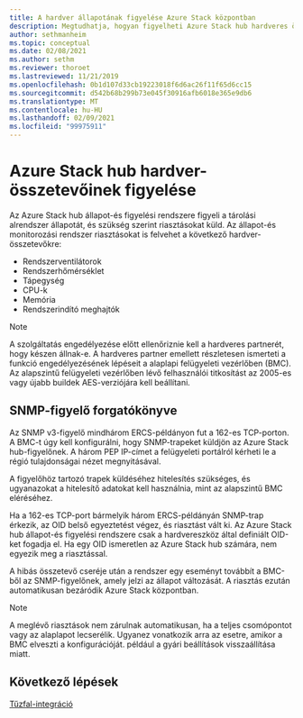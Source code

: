 ```yaml
---
title: A hardver állapotának figyelése Azure Stack központban
description: Megtudhatja, hogyan figyelheti Azure Stack hub hardveres összetevőinek állapotát.
author: sethmanheim
ms.topic: conceptual
ms.date: 02/08/2021
ms.author: sethm
ms.reviewer: thoroet
ms.lastreviewed: 11/21/2019
ms.openlocfilehash: 0b1d107d33cb19223018f6d6ac26f11f65d6cc15
ms.sourcegitcommit: d542b68b299b73e045f30916afb6018e365e9db6
ms.translationtype: MT
ms.contentlocale: hu-HU
ms.lasthandoff: 02/09/2021
ms.locfileid: "99975911"
---
```

# <a name="monitor-azure-stack-hub-hardware-components"></a>Azure Stack hub hardver-összetevőinek figyelése

Az Azure Stack hub állapot-és figyelési rendszere figyeli a tárolási alrendszer állapotát, és szükség szerint riasztásokat küld. Az állapot-és monitorozási rendszer riasztásokat is felvehet a következő hardver-összetevőkre:

- Rendszerventilátorok
- Rendszerhőmérséklet
- Tápegység
- CPU-k
- Memória
- Rendszerindító meghajtók

> [!NOTE]
> A szolgáltatás engedélyezése előtt ellenőriznie kell a hardveres partnerét, hogy készen állnak-e. A hardveres partner emellett részletesen ismerteti a funkció engedélyezésének lépéseit a alaplapi felügyeleti vezérlőben (BMC). Az alapszintű felügyeleti vezérlőben lévő felhasználói titkosítást az 2005-es vagy újabb buildek AES-verziójára kell beállítani.

## <a name="snmp-listener-scenario"></a>SNMP-figyelő forgatókönyve

Az SNMP v3-figyelő mindhárom ERCS-példányon fut a 162-es TCP-porton. A BMC-t úgy kell konfigurálni, hogy SNMP-trapeket küldjön az Azure Stack hub-figyelőnek. A három PEP IP-címet a felügyeleti portálról kérheti le a régió tulajdonságai nézet megnyitásával.

A figyelőhöz tartozó trapek küldéséhez hitelesítés szükséges, és ugyanazokat a hitelesítő adatokat kell használnia, mint az alapszintű BMC eléréséhez.

Ha a 162-es TCP-port bármelyik három ERCS-példányán SNMP-trap érkezik, az OID belső egyeztetést végez, és riasztást vált ki. Az Azure Stack hub állapot-és figyelési rendszere csak a hardvereszköz által definiált OID-ket fogadja el. Ha egy OID ismeretlen az Azure Stack hub számára, nem egyezik meg a riasztással.

A hibás összetevő cseréje után a rendszer egy eseményt továbbít a BMC-ből az SNMP-figyelőnek, amely jelzi az állapot változását. A riasztás ezután automatikusan bezáródik Azure Stack központban.

> [!NOTE]
> A meglévő riasztások nem zárulnak automatikusan, ha a teljes csomópontot vagy az alaplapot lecserélik. Ugyanez vonatkozik arra az esetre, amikor a BMC elveszti a konfigurációját. például a gyári beállítások visszaállítása miatt.

## <a name="next-steps"></a>Következő lépések

[Tűzfal-integráció](azure-stack-firewall.md)
